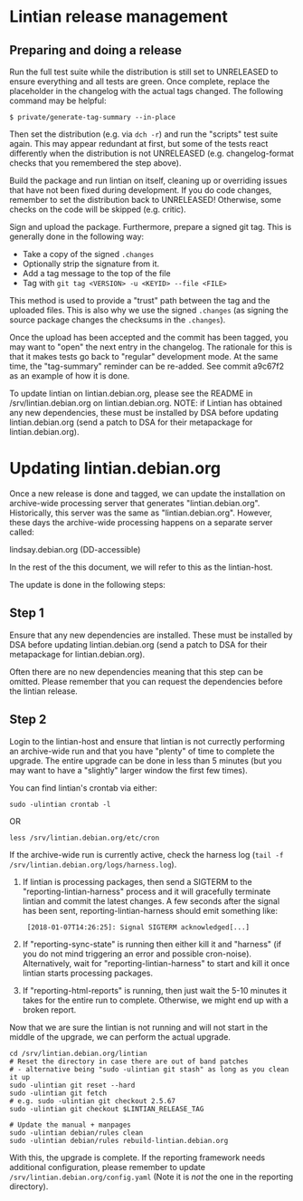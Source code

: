 Lintian release management
==========================



Preparing and doing a release
-----------------------------

Run the full test suite while the distribution is still set to
UNRELEASED to ensure everything and all tests are green.  Once
complete, replace the placeholder in the changelog with the
actual tags changed.  The following command may be helpful:

    $ private/generate-tag-summary --in-place

Then set the distribution (e.g. via `dch -r`) and run the "scripts" test
suite again.  This may appear redundant at first, but some of the
tests react differently when the distribution is not UNRELEASED
(e.g. changelog-format checks that you remembered the step above).

Build the package and run lintian on itself, cleaning up or overriding
issues that have not been fixed during development.  If you do code
changes, remember to set the distribution back to UNRELEASED!
Otherwise, some checks on the code will be skipped (e.g. critic).

Sign and upload the package.  Furthermore, prepare a signed git
tag.  This is generally done in the following way:

 * Take a copy of the signed `.changes`
 * Optionally strip the signature from it.
 * Add a tag message to the top of the file
 * Tag with `git tag <VERSION> -u <KEYID> --file <FILE>`

This method is used to provide a "trust" path between the tag and
the uploaded files.  This is also why we use the signed `.changes`
(as signing the source package changes the checksums in the `.changes`).

Once the upload has been accepted and the commit has been tagged, you
may want to "open" the next entry in the changelog.  The rationale for
this is that it makes tests go back to "regular" development mode.  At
the same time, the "tag-summary" reminder can be re-added.  See commit
a9c67f2 as an example of how it is done.


To update lintian on lintian.debian.org, please see the README in
/srv/lintian.debian.org on lintian.debian.org.  NOTE: if Lintian has
obtained any new dependencies, these must be installed by DSA before
updating lintian.debian.org (send a patch to DSA for their metapackage
for lintian.debian.org).


Updating lintian.debian.org
===========================

Once a new release is done and tagged, we can update the installation
on archive-wide processing server that generates "lintian.debian.org".
Historically, this server was the same as "lintian.debian.org".
However, these days the archive-wide processing happens on a separate
server called:

  lindsay.debian.org
  (DD-accessible)

In the rest of the this document, we will refer to this as the lintian-host.


The update is done in the following steps:

Step 1
------

Ensure that any new dependencies are installed.  These must be
installed by DSA before updating lintian.debian.org (send a patch to
DSA for their metapackage for lintian.debian.org).

Often there are no new dependencies meaning that this step can be
omitted.  Please remember that you can request the dependencies before
the lintian release.

Step 2
------

Login to the lintian-host and ensure that lintian is not currectly
performing an archive-wide run and that you have "plenty" of time to
complete the upgrade.  The entire upgrade can be done in less than 5
minutes (but you may want to have a "slightly" larger window the first
few times).

You can find lintian's crontab via either:

    sudo -ulintian crontab -l

OR

    less /srv/lintian.debian.org/etc/cron

If the archive-wide run is currently active, check the harness log
(`tail -f /srv/lintian.debian.org/logs/harness.log`).

 1. If lintian is processing packages, then send a SIGTERM to the
    "reporting-lintian-harness" process and it will gracefully
    terminate lintian and commit the latest changes.  A few seconds
    after the signal has been sent, reporting-lintian-harness should
    emit something like:

         [2018-01-07T14:26:25]: Signal SIGTERM acknowledged[...]

 1. If "reporting-sync-state" is running then either kill it and
    "harness" (if you do not mind triggering an error and possible
    cron-noise).  Alternatively, wait for "reporting-lintian-harness"
    to start and kill it once lintian starts processing packages.

 1. If "reporting-html-reports" is running, then just wait the 5-10
    minutes it takes for the entire run to complete.  Otherwise, we
    might end up with a broken report.



Now that we are sure the lintian is not running and will not start in
the middle of the upgrade, we can perform the actual upgrade.

    cd /srv/lintian.debian.org/lintian
    # Reset the directory in case there are out of band patches
    # - alternative being "sudo -ulintian git stash" as long as you clean it up
    sudo -ulintian git reset --hard
    sudo -ulintian git fetch
    # e.g. sudo -ulintian git checkout 2.5.67
    sudo -ulintian git checkout $LINTIAN_RELEASE_TAG

    # Update the manual + manpages
    sudo -ulintian debian/rules clean
    sudo -ulintian debian/rules rebuild-lintian.debian.org

With this, the upgrade is complete.  If the reporting framework needs
additional configuration, please remember to update
`/srv/lintian.debian.org/config.yaml` (Note it is *not* the one in the
reporting directory).
